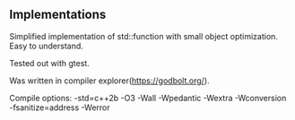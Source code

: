 ## Implementations
Simplified implementation of std::function with small object optimization. Easy to understand.

Tested out with gtest.

Was written in compiler explorer(https://godbolt.org/).

Compile options: -std=c++2b -O3 -Wall  -Wpedantic -Wextra -Wconversion  -fsanitize=address -Werror 